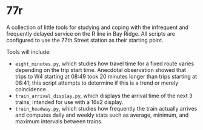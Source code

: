 # 77r

A collection of little tools for studying and coping with the infrequent and frequently delayed service on the R line in Bay Ridge. All scripts are configured to use the 77th Street station as their starting point.

Tools will include:
* `eight_minutes.py`, which studies how travel time for a fixed route varies depending on the trip start time. Anecdotal observation showed that trips to W4 starting at 08:49 took 20 minutes longer than trips starting at 08:41; this script attempts to determine if this is a trend or merely coincidence.
* `train_arrival_display.py`, which displays the arrival time of the next 3 trains, intended for use with a 16x2 display.
* `train_headway.py`, which studies how frequently the train actually arrives and computes daily and weekly stats such as average, minimum, and maximum intervals between trains.
